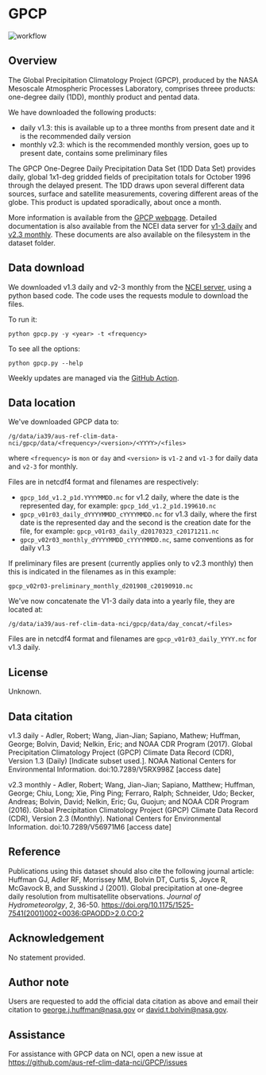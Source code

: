# GPCP

![workflow](https://github.com/aus-ref-clim-data-nci/GPCP/actions/workflows/gpcp.yml/badge.svg)

## Overview

The Global Precipitation Climatology Project (GPCP),
produced by the NASA Mesoscale Atmospheric Processes Laboratory,
comprises threee products: one-degree daily (1DD), monthly product and pentad data.

We have downloaded the following products:
- daily v1.3: this is available up to a three months from present date and it is the recommended daily version
- monthly v2.3: which is the recommended monthly version, goes up to present date, contains some preliminary files

The GPCP One-Degree Daily Precipitation Data Set (1DD Data Set) provides daily,
global 1x1-deg gridded fields of precipitation totals for October 1996 through the delayed present.
The 1DD draws upon several different data sources, surface and satellite measurements, covering different areas of the globe.
This product is updated sporadically, about once a month.

More information is available from the [GPCP webpage](https://precip.gsfc.nasa.gov).
Detailed documentation is also available from the NCEI data server for
[v1-3 daily](https://www.ncei.noaa.gov/data/global-precipitation-climatology-project-gpcp-daily/doc/) and
[v2.3 monthly](https://www.ncei.noaa.gov/data/global-precipitation-climatology-project-gpcp-monthly/doc/).
These documents are also available on the filesystem in the dataset folder.

## Data download

We downloaded v1.3 daily and v2-3 monthly from the
[NCEI server](https://www.ncei.noaa.gov/data/global-precipitation-climatology-project-gpcp-daily/access/), using a python based code.
The code uses the requests module to download the files.

To run it:
```
python gpcp.py -y <year> -t <frequency>
```
To see all the options:
```
python gpcp.py --help
```

Weekly updates are managed via the [GitHub Action](https://github.com/aus-ref-clim-data-nci/GPCP/actions/workflows/gpcp.yml).


## Data location

We've downloaded GPCP data to:

```
/g/data/ia39/aus-ref-clim-data-nci/gpcp/data/<frequency>/<version>/<YYYY>/<files>
```
where `<frequency>` is `mon` or `day` and
`<version>` is `v1-2` and `v1-3` for daily data and `v2-3` for monthly.

Files are in netcdf4 format and filenames are respectively:
- `gpcp_1dd_v1.2_p1d.YYYYMMDD.nc` for v1.2 daily,
  where the date is the represented day,
  for example: `gpcp_1dd_v1.2_p1d.199610.nc`
- `gpcp_v01r03_daily_dYYYYMMDD_cYYYYMMDD.nc` for v1.3 daily,
  where the first date is the represented day and the second is the creation date for the file,
  for example: `gpcp_v01r03_daily_d20170323_c20171211.nc`
- `gpcp_v02r03_monthly_dYYYYMMDD_cYYYYMMDD.nc`, same conventions as for daily v1.3

If preliminary files are present (currently applies only to v2.3 monthly)
then this is indicated in the filenames as in this example:
```
gpcp_v02r03-preliminary_monthly_d201908_c20190910.nc
```

We've now concatenate the V1-3 daily data into a yearly file, they are located at:

```
/g/data/ia39/aus-ref-clim-data-nci/gpcp/data/day_concat/<files>
```
Files are in netcdf4 format and filenames are `gpcp_v01r03_daily_YYYY.nc` for v1.3 daily.


## License

Unknown.

## Data citation

v1.3 daily - Adler, Robert; Wang, Jian-Jian; Sapiano, Mathew; Huffman, George; Bolvin, David; Nelkin, Eric; and NOAA CDR Program (2017). Global Precipitation Climatology Project (GPCP) Climate Data Record (CDR), Version 1.3 (Daily) [Indicate subset used.]. NOAA National Centers for Environmental Information. doi:10.7289/V5RX998Z [access date]

v2.3 monthly - Adler, Robert; Wang, Jian-Jian; Sapiano, Matthew; Huffman, George; Chiu, Long; Xie, Ping Ping; Ferraro, Ralph; Schneider, Udo; Becker, Andreas; Bolvin, David; Nelkin, Eric; Gu, Guojun; and NOAA CDR Program (2016). Global Precipitation Climatology Project (GPCP) Climate Data Record (CDR), Version 2.3 (Monthly). National Centers for Environmental Information. doi:10.7289/V56971M6 [access date]

## Reference

Publications using this dataset should also cite the following journal article: 
Huffman GJ, Adler RF, Morrissey MM, Bolvin DT, Curtis S, Joyce R, McGavock B, and Susskind J (2001).
Global precipitation at one-degree daily resolution from multisatellite observations.
*Journal of Hydrometeorolgy*, 2, 36-50.
[https://doi.org/10.1175/1525-7541(2001)002<0036:GPAODD>2.0.CO;2](https://doi.org/10.1175/1525-7541(2001)002<0036:GPAODD>2.0.CO;2)

## Acknowledgement

No statement provided.

## Author note

Users are requested to add the official data citation as above and email their citation to
george.j.huffman@nasa.gov or david.t.bolvin@nasa.gov.

## Assistance

For assistance with GPCP data on NCI, open a new issue at https://github.com/aus-ref-clim-data-nci/GPCP/issues
